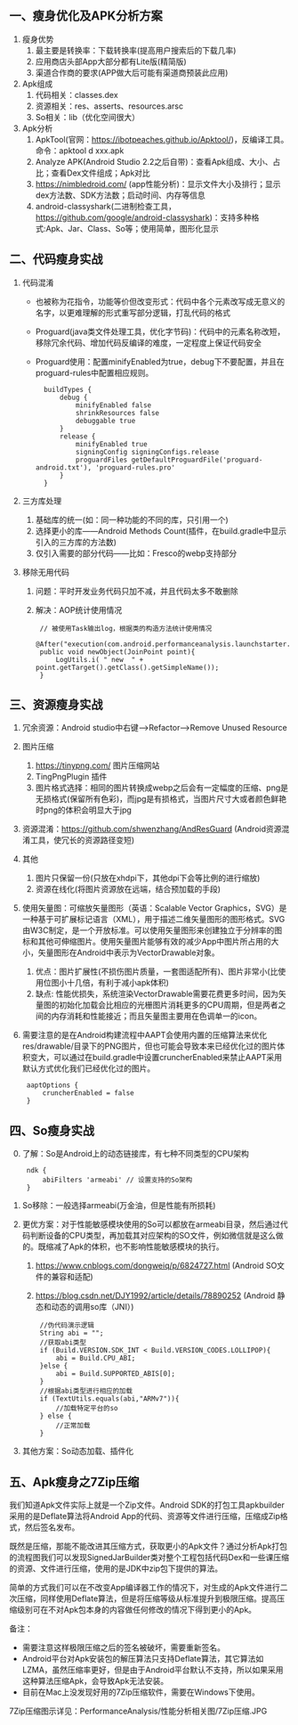 ## 一、瘦身优化及APK分析方案
1. 瘦身优势
    1. 最主要是转换率：下载转换率(提高用户搜索后的下载几率)
    2. 应用商店头部App大部分都有Lite版(精简版)
    3. 渠道合作商的要求(APP做大后可能有渠道商预装此应用)
2. Apk组成
    1. 代码相关：classes.dex
    2. 资源相关：res、asserts、resources.arsc
    3. So相关：lib（优化空间很大）
3. Apk分析
    1. ApkTool(官网：https://ibotpeaches.github.io/Apktool/)，反编译工具。命令：apktool d xxx.apk
    2. Analyze APK(Android Studio 2.2之后自带)：查看Apk组成、大小、占比；查看Dex文件组成；Apk对比
    3. https://nimbledroid.com/ (app性能分析)：显示文件大小及排行；显示dex方法数、SDK方法数；启动时间、内存等信息
    4. android-classyshark(二进制检查工具，https://github.com/google/android-classyshark)：支持多种格式:Apk、Jar、Class、So等；使用简单，图形化显示
## 二、代码瘦身实战
1. 代码混淆

    * 也被称为花指令，功能等价但改变形式：代码中各个元素改写成无意义的名字，以更难理解的形式重写部分逻辑，打乱代码的格式
    * Proguard(java类文件处理工具，优化字节码)：代码中的元素名称改短，移除冗余代码、增加代码反编译的难度，一定程度上保证代码安全
    * Proguard使用：配置minifyEnabled为true，debug下不要配置，并且在proguard-rules中配置相应规则。

            buildTypes {
                debug {
                    minifyEnabled false
                    shrinkResources false
                    debuggable true
                }
                release {
                    minifyEnabled true
                    signingConfig signingConfigs.release
                    proguardFiles getDefaultProguardFile('proguard-android.txt'), 'proguard-rules.pro'
                }
            }
2. 三方库处理
    1. 基础库的统一(如：同一种功能的不同的库，只引用一个)
    2. 选择更小的库——Android Methods Count(插件，在build.gradle中显示引入的三方库的方法数)
    3. 仅引入需要的部分代码——比如：Fresco的webp支持部分
3. 移除无用代码
    1. 问题：平时开发业务代码只加不减，并且代码太多不敢删除
    2. 解决：AOP统计使用情况

            // 被使用Task输出log，根据类的构造方法统计使用情况
            @After("execution(com.android.performanceanalysis.launchstarter.task.Task.new(..))")
            public void newObject(JoinPoint point){
                LogUtils.i( " new  " + point.getTarget().getClass().getSimpleName());
            }
## 三、资源瘦身实战
1. 冗余资源：Android studio中右键-->Refactor-->Remove Unused Resource

2. 图片压缩
    1. https://tinypng.com/ 图片压缩网站
    2. TingPngPlugin 插件
    3. 图片格式选择：相同的图片转换成webp之后会有一定幅度的压缩、png是无损格式(保留所有色彩)，而jpg是有损格式，当图片尺寸大或者颜色鲜艳时png的体积会明显大于jpg
3. 资源混淆：https://github.com/shwenzhang/AndResGuard (Android资源混淆工具，使冗长的资源路径变短)
4. 其他
    1. 图片只保留一份(只放在xhdpi下，其他dpi下会等比例的进行缩放)
    2. 资源在线化(将图片资源放在远端，结合预加载的手段)
5. 使用矢量图：可缩放矢量图形（英语：Scalable Vector Graphics，SVG）是一种基于可扩展标记语言（XML），用于描述二维矢量图形的图形格式。SVG由W3C制定，是一个开放标准。可以使用矢量图形来创建独立于分辨率的图标和其他可伸缩图片。使用矢量图片能够有效的减少App中图片所占用的大小，矢量图形在Android中表示为VectorDrawable对象。
    1. 优点：图片扩展性(不损伤图片质量，一套图适配所有)、图片非常小(比使用位图小十几倍，有利于减小apk体积)
    2. 缺点: 性能优损失，系统渲染VectorDrawable需要花费更多时间，因为矢量图的初始化加载会比相应的光栅图片消耗更多的CPU周期，但是两者之间的内存消耗和性能接近；而且矢量图主要用在色调单一的icon。
6. 需要注意的是在Android构建流程中AAPT会使用内置的压缩算法来优化res/drawable/目录下的PNG图片，但也可能会导致本来已经优化过的图片体积变大，可以通过在build.gradle中设置cruncherEnabled来禁止AAPT采用默认方式优化我们已经优化过的图片。

        aaptOptions {
            cruncherEnabled = false
        }
## 四、So瘦身实战
0. 了解：So是Android上的动态链接库，有七种不同类型的CPU架构

        ndk {
            abiFilters 'armeabi' // 设置支持的So架构
        }
1. So移除：一般选择armeabi(万金油，但是性能有所损耗)
2. 更优方案：对于性能敏感模块使用的So可以都放在armeabi目录，然后通过代码判断设备的CPU类型，再加载其对应架构的SO文件，例如微信就是这么做的。既缩减了Apk的体积，也不影响性能敏感模块的执行。
    1. https://www.cnblogs.com/dongweiq/p/6824727.html (Android SO文件的兼容和适配)
    2. https://blog.csdn.net/DJY1992/article/details/78890252 (Android 静态和动态的调用so库（JNI）)

            //伪代码演示逻辑
            String abi = "";
            //获取abi类型
            if (Build.VERSION.SDK_INT < Build.VERSION_CODES.LOLLIPOP){
                abi = Build.CPU_ABI;
            }else {
                abi = Build.SUPPORTED_ABIS[0];
            }
            //根据abi类型进行相应的加载
            if (TextUtils.equals(abi,"ARMv7")){
                //加载特定平台的so
            } else {
                //正常加载
            }
3. 其他方案：So动态加载、插件化
## 五、Apk瘦身之7Zip压缩
我们知道Apk文件实际上就是一个Zip文件。Android SDK的打包工具apkbuilder采用的是Deflate算法将Android App的代码、资源等文件进行压缩，压缩成Zip格式，然后签名发布。

既然是压缩，那能不能改进其压缩方式，获取更小的Apk文件？通过分析Apk打包的流程图我们可以发现SignedJarBuilder类对整个工程包括代码Dex和一些课压缩的资源、文件进行压缩，使用的是JDK中zip包下提供的算法。

简单的方式我们可以在不改变App编译器工作的情况下，对生成的Apk文件进行二次压缩，同样使用Deflate算法，但是将压缩等级从标准提升到极限压缩。提高压缩级别可在不对Apk包本身的内容做任何修改的情况下得到更小的Apk。

备注：

* 需要注意这样极限压缩之后的签名被破坏，需要重新签名。
* Android平台对Apk安装包的解压算法只支持Deflate算法，其它算法如LZMA，虽然压缩率更好，但是由于Android平台默认不支持，所以如果采用这种算法压缩Apk，会导致Apk无法安装。
* 目前在Mac上没发现好用的7Zip压缩软件，需要在Windows下使用。

7Zip压缩图示详见：PerformanceAnalysis/性能分析相关图/7Zip压缩.JPG